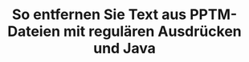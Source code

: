 ---
############################# Static ############################
layout: "auto-gen-gist"
draft: false
path: "de/redaction/java/regex/pptm"
otherformats: CSV DOC DOCM DOCX DOT DOTM DOTX PDF POT POTM PPS PPSM PPSX PPT PPTX RTF XLS XLSM XLSX XLT XLTM XLTX  

############################# Head ############################
head_title: "PPTM-Text über regulären Ausdruck in Java schwärzen"
head_description: "Mit der API Java von GroupDocs.Redaction können Entwickler Text aus PDF DOC DOCX RTF XLSX CSV PPT PPTX und Bildern mithilfe regulärer Ausdrücke in Java redigieren."

############################# Header ############################
title: "So entfernen Sie Text aus PPTM-Dateien mit regulären Ausdrücken und Java"
description: "Mit der Java-API von GroupDocs.Redaction können Sie sensiblen Text aus Textverarbeitungsdokumenten, Arbeitsblättern, Präsentationen, PDFs und Bildern mithilfe regulärer Ausdrücke schwärzen, ausblenden oder entfernen."

################### SubMenu/Download Button #####################
button:
    enable: true

############################# About ############################
about:
    enable: true
    title: "Was ist Textbereinigung?"
    content: |
        Textschwärzung oder -bereinigung ist der Prozess, bei dem vertrauliche oder unerwünschte Texte oder Informationen aus digitalen Dokumenten entfernt werden, während der Rest des Dokuments oder Absatzes, der sie enthält, intakt bleibt. Redaction hilft Benutzern und Organisationen, ihre sensiblen Informationen zu schützen, indem sie diese verbergen oder dauerhaft entfernen. Mithilfe der GroupDocs.Redaction Java API können Benutzer jetzt vertraulichen Text aus Textverarbeitungsdokumenten, Arbeitsblättern, Präsentationen, PDF und Rasterbilddateien schwärzen, ausblenden oder entfernen. Die API bietet eine Vielzahl von Optionen und Methoden zur Schwärzung privater Informationen in den Dokumenten. Es unterstützt die Suche und Schwärzung mithilfe regulärer Ausdrücke, die Verwendung textueller (Ausnahmecodes) oder grafischer Schwärzungen (farbige Rechtecke) und vieles mehr. Probieren Sie es also einfach aus und automatisieren Sie Ihren Dokument-Schwärzungsprozess, indem Sie die API herunterladen und ihre grundlegenden und erweiterten Funktionen erkunden.

############################# Steps ############################
steps:
    enable: true
    block:
    - title_left: "Schwärzen Sie PPTM mithilfe regulärer Ausdrücke in Java"
      content_left: |
        GroupDocs.Redaction ermöglicht das einfache Entfernen vertraulicher oder privater Daten aus Ihren Dokumenten. Der häufigste Schwärzungsfall ist das Entfernen eines Textes aus einem Dokument. 

        Der folgende Code kann verwendet werden, um mithilfe eines regulären Ausdrucks eine Textredaktion auf einen bestimmten Teil eines Dokuments anzuwenden. Es ermöglicht Benutzern, alle Zahlen zu ersetzen und dabei das Muster „AA BB CCCCCC“ durch ein blaues Farbrechteck abzugleichen.

      title_right: "Sensible Daten aus PPTM entfernen"
      content_right: |
        * Erstellen Sie eine Instanz der Klasse [Redactor](https://apireference.groupdocs.com/redaction/java/com.groupdocs.redaction/Redactor) und laden Sie die Datei PPTM hoch
        * Erstellen Sie eine Instanz der Klasse [RegexRedaction](https://apireference.groupdocs.com/redaction/java/com.groupdocs.redaction.redactions/RegexRedaction).
        * Rufen Sie die Methode redactor.apply mit dem Objekt der Klasse RegexRedaction auf
        * Rufen Sie die Methode redactor.save auf, um die Änderungen zu speichern 

      gisthash: "6dea616a14aeeff21698dc03be62a341"
      gistfile: "RegularExpressionRedaction.java"
      
    - title_left: "System Anforderungen"
      content_left: |
        GroupDocs.Redaction for Java APIs werden auf allen wichtigen Plattformen und Betriebssystemen unterstützt. Den vollständigen Leitfaden zu den Systemanforderungen finden Sie unter [Systemanforderungen](https://docs.groupdocs.com/redaction/java/system-requirements). Bevor Sie den folgenden Code ausführen, stellen Sie bitte sicher, dass die folgenden Voraussetzungen auf Ihrem System installiert sind :
        * Betriebssysteme: Microsoft Windows, Linux, MacOS
        * Entwicklungsumgebung: NetBeans, Intellij IDEA, Eclipse usw
        * Java Laufzeitumgebung: J2SE 6.0 und höher
        * Holen Sie sich die neueste Version von GroupDocs.Redaction for Java von [Maven](https://repository.groupdocs.com/webapp/#/artifacts/browse/tree/General/repo/com/groupdocs/groupdocs-redaction)
        
      title_right: "Warum GroupDocs.Redaction verwenden?"
      content_right: |
        * Ermöglichen Sie Benutzern das Hinzufügen benutzerdefinierter Dokumentformate und Schwärzungsarten
        * Zum Entfernen sensibler Informationen ist keine zusätzliche Software erforderlich
        * Möglichkeit, das Seitenbereich-Rendering-Dokument als PDF festzulegen
        * Einfache Möglichkeit, verschiedene Arten von Metadaten zu redigieren: Autorenname, Version, Titel, Betreff, Beschreibung und vieles mehr
        * Extraktion von Dokumentinformationen – Dateityp, Seitenanzahl usw.

############################# Demos ############################
demos:
    enable: true
############################# About Formats ############################
about_formats:
    enable: true
############################# More Formats ############################
more_formats:
    enable: true

############################# Back to top ###############################
back_to_top:
    enable: true
---